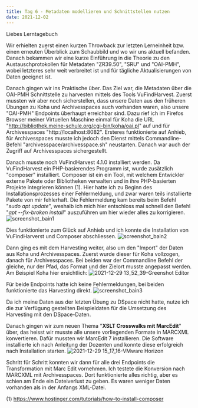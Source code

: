 ```yaml
---
title: Tag 6 - Metadaten modellieren und Schnittstellen nutzen
date: 2021-12-02
---
```


Liebes Lerntagebuch

Wir erhielten zuerst einen kurzen Throwback zur letzten Lerneinheit bzw. einen erneuten Überblick zum Schaubbild und wo wir uns aktuell befanden.
Danach bekammen wir eine kurze Einführung in die Theorie zu den Austauschprotokollen für Metadaten "ZR39.50", "SRU" und "OAI-PMH", wobei letzteres sehr weit verbreitet ist und für tägliche Aktualisierungen von Daten geeignet ist.

Danach gingen wir ins Praktische über. Das Ziel war, die Metadaten über die OAI-PMH Schnittstelle zu harvesten mittels des Tools VuFindHarvest.
Zuerst mussten wir aber noch sicherstellen, dass unsere Daten aus den früheren Übungen zu Koha und Archivesspaces auch vorhanden waren, also unsere "OAI-PMH" Endpoints überhaupt erreichbar sind. Dazu rief ich im Firefos Browser meiner Virtuellen Maschine einmal für Koha die URL "http://bibliothek.meine-schule.org/cgi-bin/koha/oai.pl" auf und für Archivesspaces "http://localhost:8082". Ersteres funktionierte auf Anhieb, für Archivesspaces musste ich jedoch den Dienst mittels Commandline-Befehl "archivesspace/archivesspace.sh" neustarten. Danach war auch der Zugriff auf Archivesspaces sichergestellt.

Danach musste  noch VuFindHarvest 4.1.0 installiert werden. Da VuFindHarvest ein PHP-basierendes Programm ist, wurde zusätzlich "composer" installiert. Composer ist ein ein Tool, mit welchem Entwickler externe Pakete oder Bibliotheken verwalten und in ihre PHP-basierten Projekte integrieren können (1).
Hier hatte ich zu Beginn des Installationsprozesses einer Fehlermeldung, und zwar waren teils installierte Pakete von mir fehlerhaft. Die Fehlermeldung kam bereits beim Befehl "*sudo apt update*", weshalb ich mich hier entschloss mal schnell den Befehl "*apt --fix-broken install*" auszuführen um hier wieder alles zu korrigieren. 
![screenshot_bain1](https://user-images.githubusercontent.com/85638168/147661128-e7ed206c-69e0-4913-8c3c-33cd67353d03.png)

Dies funktionierte zum Glück auf Anhieb und ich konnte die Installation von VuFindHarverst und Composer abschliessen.
![screenshot_bain2](https://user-images.githubusercontent.com/85638168/147661513-586d8148-72cc-43e6-a827-faf0eb85a86e.png)

Dann ging es mit dem Harvesting weiter, also um den "Import" der Daten aus Koha und Archivesspaces. Zuerst wurde dieser für Koha vollzogen, danach für Archivesspaces. Bei beiden war der Commandline Befehl der gleiche, nur der Pfad, das Format und der Zielort musste angepasst werden. Am Beispiel Koha hier ersichtlich:
![2021-12-29 13_52_39-Greenshot Editor](https://user-images.githubusercontent.com/85638168/147664710-53935e9f-6e8a-4096-b080-61a2d54c8658.png)

Für beide Endpoints hatte ich keine Fehlermeldungen, bei beiden funktionierte das Harvesting direkt.
![screenshot_bain3](https://user-images.githubusercontent.com/85638168/147665322-ce22a6e7-4f20-48bf-b2f0-cafeb2eef79e.png)

Da ich meine Daten aus der letzten Übung zu DSpace nicht hatte, nutze ich die zur Verfügung gestellten Beispieldaten für die Umsetzung des Harvesting mit den DSpace-Daten.

Danach gingen wir zum neuen Thema "**XSLT Crosswalks mit MarcEdit**" über, das heisst wir musste alle unsere vorliegenden Formate in MARCXML konvertieren. Dafür mussten wir MarcEdit 7 installieren. Die Software installierte ich nach Anleitung der Dozenten und konnte diese erfolgreich nach Installation starten.
![2021-12-29 15_17_16-VMware Horizon](https://user-images.githubusercontent.com/85638168/147671393-ddc8f1a6-8af3-4514-9e16-473d1c9972ac.png)

Schritt für Schritt konnten wir dann für alle drei Endpoints die Transformation mit Marc Edit vornehmen. Ich testete die Konversion nach MARCXML mit Archivesspaces. Dort funktionierte alles richtig, aber es schien am Ende ein Dateiverlust zu geben. Es waren weniger Daten vorhanden als in der Anfangs XML-Datei.

(1) https://www.hostinger.com/tutorials/how-to-install-composer
